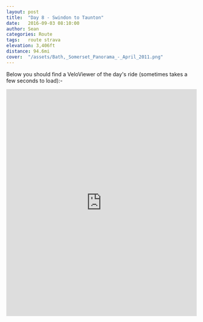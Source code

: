 ```yaml
---
layout: post
title:  "Day 8 - Swindon to Taunton"
date:   2016-09-03 08:10:00
author: Sean
categories: Route
tags:	route strava
elevation: 3,406ft
distance: 94.6mi
cover:  "/assets/Bath,_Somerset_Panorama_-_April_2011.png"
---
```




Below you should find a VeloViewer of the day's ride (sometimes takes a
few seconds to load):-

<iframe style="width:100%;height:600px;" src="https://veloviewer.com/routes/6937645/embed2" frameborder="0" scrolling="no"></iframe>
